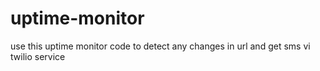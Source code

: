 # uptime-monitor
use this uptime monitor code to detect any changes in url and get sms vi twilio service 

